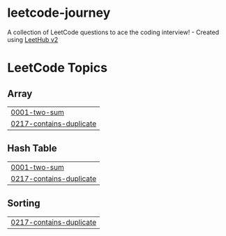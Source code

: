 # leetcode-journey
A collection of LeetCode questions to ace the coding interview! - Created using [LeetHub v2](https://github.com/arunbhardwaj/LeetHub-2.0)

<!---LeetCode Topics Start-->
# LeetCode Topics
## Array
|  |
| ------- |
| [0001-two-sum](https://github.com/adryanev/leetcode-journey/tree/master/0001-two-sum) |
| [0217-contains-duplicate](https://github.com/adryanev/leetcode-journey/tree/master/0217-contains-duplicate) |
## Hash Table
|  |
| ------- |
| [0001-two-sum](https://github.com/adryanev/leetcode-journey/tree/master/0001-two-sum) |
| [0217-contains-duplicate](https://github.com/adryanev/leetcode-journey/tree/master/0217-contains-duplicate) |
## Sorting
|  |
| ------- |
| [0217-contains-duplicate](https://github.com/adryanev/leetcode-journey/tree/master/0217-contains-duplicate) |
<!---LeetCode Topics End-->
